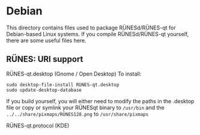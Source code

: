 
Debian
====================
This directory contains files used to package RÜNESd/RÜNES-qt
for Debian-based Linux systems. If you compile RÜNESd/RÜNES-qt yourself, there are some useful files here.

## RÜNES: URI support ##


RÜNES-qt.desktop  (Gnome / Open Desktop)
To install:

	sudo desktop-file-install RÜNES-qt.desktop
	sudo update-desktop-database

If you build yourself, you will either need to modify the paths in
the .desktop file or copy or symlink your RÜNESqt binary to `/usr/bin`
and the `../../share/pixmaps/RÜNES128.png` to `/usr/share/pixmaps`

RÜNES-qt.protocol (KDE)

